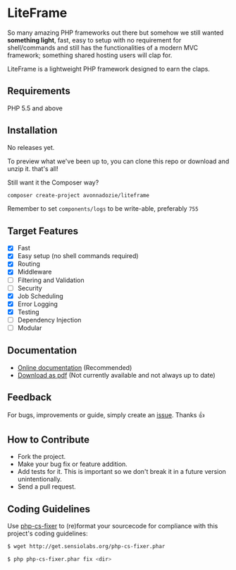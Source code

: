 # LiteFrame
So many amazing PHP frameworks out there but somehow we still wanted **something light**, fast, easy to setup with no requirement for shell/commands and still has the functionalities of a modern MVC framework; something shared hosting users will clap for.

LiteFrame is a lightweight PHP framework designed to earn the claps.

## Requirements
PHP 5.5 and above

## Installation
<!-- Download the latest release [here](#) or use the downloader file [here](#) --->

No releases yet.


To preview what we've been up to, you can clone this repo or download and unzip it. that's all!

Still want it the Composer way?
```bash
composer create-project avonnadozie/liteframe
```

Remember to set `components/logs` to be write-able, preferably `755`

## Target Features
- [x] Fast
- [x] Easy setup (no shell commands required)
- [x] Routing
- [x] Middleware
- [ ] Filtering and Validation
- [ ] Security
- [x] Job Scheduling
- [x] Error Logging
- [x] Testing
- [ ] Dependency Injection
- [ ] Modular

## Documentation
* [Online documentation](https://avonnadozie.github.io/LiteFrame/) (Recommended)
* [Download as pdf](#) (Not currently available and not always up to date)

## Feedback
For bugs, improvements or guide, simply create an [issue](https://github.com/AVONnadozie/LiteFrame/issues). Thanks 👍

## How to Contribute
* Fork the project.
* Make your bug fix or feature addition.
* Add tests for it. This is important so we don't break it in a future version unintentionally.
* Send a pull request.

## Coding Guidelines
Use [php-cs-fixer](https://github.com/FriendsOfPHP/PHP-CS-Fixer) to (re)format your sourcecode for compliance with this project's coding guidelines:

```bash
$ wget http://get.sensiolabs.org/php-cs-fixer.phar

$ php php-cs-fixer.phar fix <dir>
```

